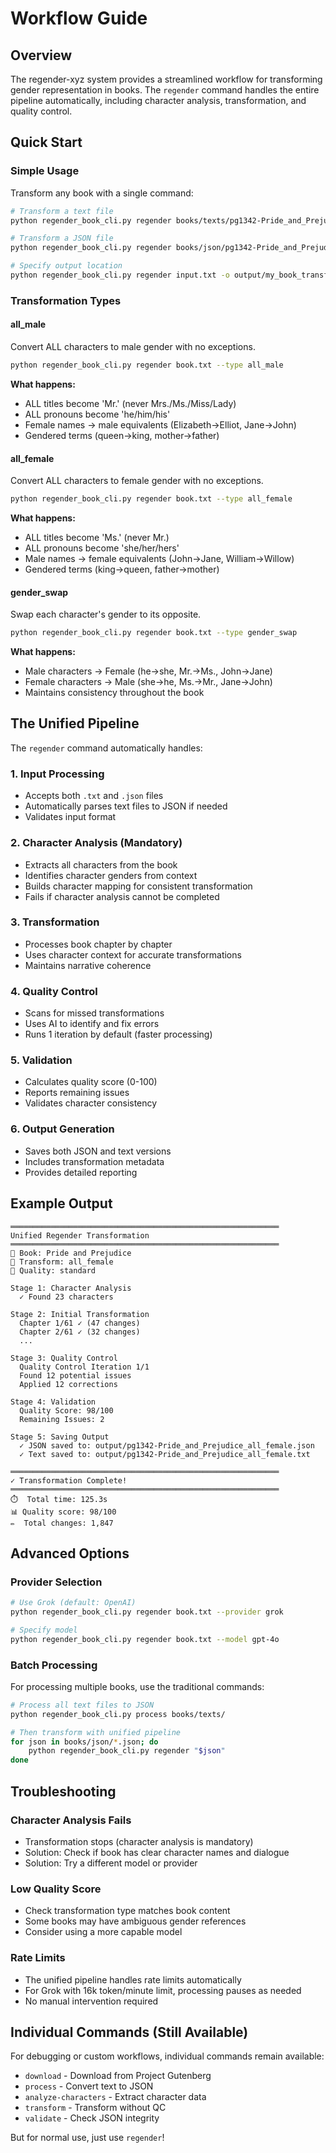 # Workflow Guide

## Overview

The regender-xyz system provides a streamlined workflow for transforming gender representation in books. The `regender` command handles the entire pipeline automatically, including character analysis, transformation, and quality control.

## Quick Start

### Simple Usage

Transform any book with a single command:

```bash
# Transform a text file
python regender_book_cli.py regender books/texts/pg1342-Pride_and_Prejudice.txt

# Transform a JSON file
python regender_book_cli.py regender books/json/pg1342-Pride_and_Prejudice_clean.json

# Specify output location
python regender_book_cli.py regender input.txt -o output/my_book_transformed
```

### Transformation Types

#### all_male
Convert ALL characters to male gender with no exceptions.

```bash
python regender_book_cli.py regender book.txt --type all_male
```

**What happens:**
- ALL titles become 'Mr.' (never Mrs./Ms./Miss/Lady)
- ALL pronouns become 'he/him/his'
- Female names → male equivalents (Elizabeth→Elliot, Jane→John)
- Gendered terms (queen→king, mother→father)

#### all_female
Convert ALL characters to female gender with no exceptions.

```bash
python regender_book_cli.py regender book.txt --type all_female
```

**What happens:**
- ALL titles become 'Ms.' (never Mr.)
- ALL pronouns become 'she/her/hers'
- Male names → female equivalents (John→Jane, William→Willow)
- Gendered terms (king→queen, father→mother)

#### gender_swap
Swap each character's gender to its opposite.

```bash
python regender_book_cli.py regender book.txt --type gender_swap
```

**What happens:**
- Male characters → Female (he→she, Mr.→Ms., John→Jane)
- Female characters → Male (she→he, Ms.→Mr., Jane→John)
- Maintains consistency throughout the book


## The Unified Pipeline

The `regender` command automatically handles:

### 1. Input Processing
- Accepts both `.txt` and `.json` files
- Automatically parses text files to JSON if needed
- Validates input format

### 2. Character Analysis (Mandatory)
- Extracts all characters from the book
- Identifies character genders from context
- Builds character mapping for consistent transformation
- Fails if character analysis cannot be completed

### 3. Transformation
- Processes book chapter by chapter
- Uses character context for accurate transformations
- Maintains narrative coherence

### 4. Quality Control
- Scans for missed transformations
- Uses AI to identify and fix errors
- Runs 1 iteration by default (faster processing)

### 5. Validation
- Calculates quality score (0-100)
- Reports remaining issues
- Validates character consistency

### 6. Output Generation
- Saves both JSON and text versions
- Includes transformation metadata
- Provides detailed reporting

## Example Output

```
════════════════════════════════════════════════════════════
Unified Regender Transformation
════════════════════════════════════════════════════════════
📖 Book: Pride and Prejudice
🔄 Transform: all_female
🎯 Quality: standard

Stage 1: Character Analysis
  ✓ Found 23 characters

Stage 2: Initial Transformation
  Chapter 1/61 ✓ (47 changes)
  Chapter 2/61 ✓ (32 changes)
  ...

Stage 3: Quality Control
  Quality Control Iteration 1/1
  Found 12 potential issues
  Applied 12 corrections

Stage 4: Validation
  Quality Score: 98/100
  Remaining Issues: 2

Stage 5: Saving Output
  ✓ JSON saved to: output/pg1342-Pride_and_Prejudice_all_female.json
  ✓ Text saved to: output/pg1342-Pride_and_Prejudice_all_female.txt

════════════════════════════════════════════════════════════
✓ Transformation Complete!
════════════════════════════════════════════════════════════
⏱️  Total time: 125.3s
📊 Quality score: 98/100
✏️  Total changes: 1,847
```

## Advanced Options

### Provider Selection

```bash
# Use Grok (default: OpenAI)
python regender_book_cli.py regender book.txt --provider grok

# Specify model
python regender_book_cli.py regender book.txt --model gpt-4o
```

### Batch Processing

For processing multiple books, use the traditional commands:

```bash
# Process all text files to JSON
python regender_book_cli.py process books/texts/

# Then transform with unified pipeline
for json in books/json/*.json; do
    python regender_book_cli.py regender "$json"
done
```


## Troubleshooting

### Character Analysis Fails
- Transformation stops (character analysis is mandatory)
- Solution: Check if book has clear character names and dialogue
- Solution: Try a different model or provider

### Low Quality Score
- Check transformation type matches book content
- Some books may have ambiguous gender references
- Consider using a more capable model

### Rate Limits
- The unified pipeline handles rate limits automatically
- For Grok with 16k token/minute limit, processing pauses as needed
- No manual intervention required

## Individual Commands (Still Available)

For debugging or custom workflows, individual commands remain available:

- `download` - Download from Project Gutenberg
- `process` - Convert text to JSON
- `analyze-characters` - Extract character data
- `transform` - Transform without QC
- `validate` - Check JSON integrity

But for normal use, just use `regender`!